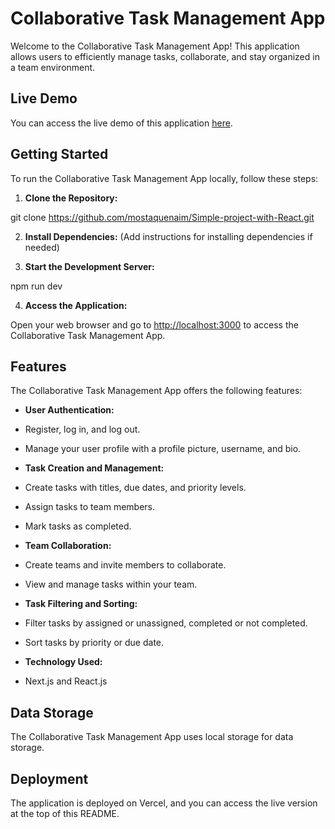 # Collaborative Task Management App

Welcome to the Collaborative Task Management App! This application allows users to efficiently manage tasks, collaborate, and stay organized in a team environment.

## Live Demo

You can access the live demo of this application [here](https://simple-project-with-react.vercel.app/login).

## Getting Started

To run the Collaborative Task Management App locally, follow these steps:

1. **Clone the Repository:**

git clone https://github.com/mostaquenaim/Simple-project-with-React.git


2. **Install Dependencies:** (Add instructions for installing dependencies if needed)

3. **Start the Development Server:**

npm run dev

4. **Access the Application:**

Open your web browser and go to [http://localhost:3000](http://localhost:3000) to access the Collaborative Task Management App.

## Features

The Collaborative Task Management App offers the following features:

- **User Authentication:**
- Register, log in, and log out.
- Manage your user profile with a profile picture, username, and bio.

- **Task Creation and Management:**
- Create tasks with titles, due dates, and priority levels.
- Assign tasks to team members.
- Mark tasks as completed.

- **Team Collaboration:**
- Create teams and invite members to collaborate.
- View and manage tasks within your team.

- **Task Filtering and Sorting:**
- Filter tasks by assigned or unassigned, completed or not completed.
- Sort tasks by priority or due date.

- **Technology Used:**
- Next.js and React.js

## Data Storage

The Collaborative Task Management App uses local storage for data storage.

## Deployment

The application is deployed on Vercel, and you can access the live version at the top of this README.
